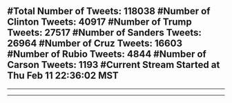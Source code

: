 #Total Number of Tweets: 118038 
#Number of Clinton Tweets: 40917
#Number of Trump Tweets: 27517
#Number of Sanders Tweets: 26964
#Number of Cruz Tweets: 16603
#Number of Rubio Tweets: 4844
#Number of Carson Tweets: 1193
#Current Stream Started at Thu Feb 11 22:36:02 MST
---
---
---
